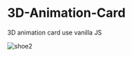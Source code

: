 # 3D-Animation-Card

3D animation card use vanilla JS 

![shoe2](https://user-images.githubusercontent.com/64429138/124002047-7f444300-d9ff-11eb-90e0-e990cdad0aa7.jpg)
